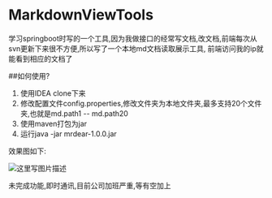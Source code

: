 # MarkdownViewTools

学习springboot时写的一个工具,因为我做接口的经常写文档,改文档,前端每次从svn更新下来很不方便,所以写了一个本地md文档读取展示工具,
前端访问我的ip就能看到相应的文档了


##如何使用?

1. 使用IDEA clone下来
2. 修改配置文件config.properties,修改文件夹为本地文件夹,最多支持20个文件夹,也就是md.path1  -- md.path20
3. 使用maven打包为jar
4. 运行java -jar mrdear-1.0.0.jar

效果图如下:

![这里写图片描述](http://img.blog.csdn.net/20160826105218810)


未完成功能,即时通讯,目前公司加班严重,等有空加上

